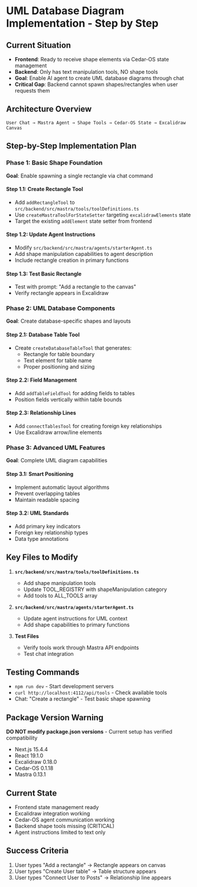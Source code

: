 # UML Database Diagram Implementation - Step by Step

## Current Situation
- **Frontend**: Ready to receive shape elements via Cedar-OS state management
- **Backend**: Only has text manipulation tools, NO shape tools
- **Goal**: Enable AI agent to create UML database diagrams through chat
- **Critical Gap**: Backend cannot spawn shapes/rectangles when user requests them

## Architecture Overview
```
User Chat → Mastra Agent → Shape Tools → Cedar-OS State → Excalidraw Canvas
```

## Step-by-Step Implementation Plan

### Phase 1: Basic Shape Foundation
**Goal**: Enable spawning a single rectangle via chat command

#### Step 1.1: Create Rectangle Tool
- Add `addRectangleTool` to `src/backend/src/mastra/tools/toolDefinitions.ts`
- Use `createMastraToolForStateSetter` targeting `excalidrawElements` state
- Target the existing `addElement` state setter from frontend

#### Step 1.2: Update Agent Instructions
- Modify `src/backend/src/mastra/agents/starterAgent.ts`
- Add shape manipulation capabilities to agent description
- Include rectangle creation in primary functions

#### Step 1.3: Test Basic Rectangle
- Test with prompt: "Add a rectangle to the canvas"
- Verify rectangle appears in Excalidraw

### Phase 2: UML Database Components
**Goal**: Create database-specific shapes and layouts

#### Step 2.1: Database Table Tool
- Create `createDatabaseTableTool` that generates:
  - Rectangle for table boundary
  - Text element for table name
  - Proper positioning and sizing

#### Step 2.2: Field Management
- Add `addTableFieldTool` for adding fields to tables
- Position fields vertically within table bounds

#### Step 2.3: Relationship Lines
- Add `connectTablesTool` for creating foreign key relationships
- Use Excalidraw arrow/line elements

### Phase 3: Advanced UML Features
**Goal**: Complete UML diagram capabilities

#### Step 3.1: Smart Positioning
- Implement automatic layout algorithms
- Prevent overlapping tables
- Maintain readable spacing

#### Step 3.2: UML Standards
- Add primary key indicators
- Foreign key relationship types
- Data type annotations

## Key Files to Modify

1. **`src/backend/src/mastra/tools/toolDefinitions.ts`**
   - Add shape manipulation tools
   - Update TOOL_REGISTRY with shapeManipulation category
   - Add tools to ALL_TOOLS array

2. **`src/backend/src/mastra/agents/starterAgent.ts`**
   - Update agent instructions for UML context
   - Add shape capabilities to primary functions

3. **Test Files**
   - Verify tools work through Mastra API endpoints
   - Test chat integration

## Testing Commands
- `npm run dev` - Start development servers
- `curl http://localhost:4112/api/tools` - Check available tools
- Chat: "Create a rectangle" - Test basic shape spawning

## Package Version Warning
**DO NOT modify package.json versions** - Current setup has verified compatibility
- Next.js 15.4.4
- React 19.1.0
- Excalidraw 0.18.0
- Cedar-OS 0.1.18
- Mastra 0.13.1

## Current State
- Frontend state management ready
- Excalidraw integration working
- Cedar-OS agent communication working
- Backend shape tools missing (CRITICAL)
- Agent instructions limited to text only

## Success Criteria
1. User types "Add a rectangle" → Rectangle appears on canvas
2. User types "Create User table" → Table structure appears
3. User types "Connect User to Posts" → Relationship line appears